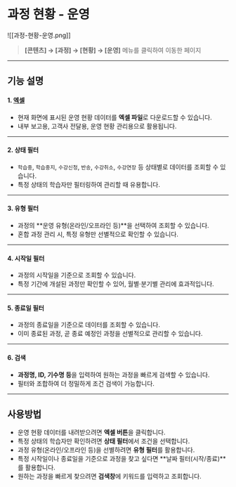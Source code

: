 # 과정 현황 - 운영

![[과정-현황-운영.png]]

> **[콘텐츠] → [과정] → [현황] → [운영]** 메뉴를 클릭하여 이동한 페이지  

---

## 기능 설명

#### 1. [엑셀](과정-현황-운영-엑셀.md)
- 현재 화면에 표시된 운영 현황 데이터를 **엑셀 파일**로 다운로드할 수 있습니다.  
- 내부 보고용, 고객사 전달용, 운영 현황 관리용으로 활용됩니다.  

---

#### 2. 상태 필터
- `학습중`, `학습중지`, `수강신청`, `반송`, `수강취소`, `수강연장` 등 상태별로 데이터를 조회할 수 있습니다.  
- 특정 상태의 학습자만 필터링하여 관리할 때 유용합니다.  

---

#### 3. 유형 필터
- 과정의 **운영 유형(온라인/오프라인 등)**을 선택하여 조회할 수 있습니다.  
- 혼합 과정 관리 시, 특정 유형만 선별적으로 확인할 수 있습니다.  

---

#### 4. 시작일 필터
- 과정의 시작일을 기준으로 조회할 수 있습니다.  
- 특정 기간에 개설된 과정만 확인할 수 있어, 월별·분기별 관리에 효과적입니다.  

---

#### 5. 종료일 필터
- 과정의 종료일을 기준으로 데이터를 조회할 수 있습니다.  
- 이미 종료된 과정, 곧 종료 예정인 과정을 선별적으로 관리할 수 있습니다.  

---

#### 6. 검색
- **과정명, ID, 기수명 등**을 입력하여 원하는 과정을 빠르게 검색할 수 있습니다.  
- 필터와 조합하여 더 정밀하게 조건 검색이 가능합니다.  

---

## 사용방법
- 운영 현황 데이터를 내려받으려면 **엑셀 버튼**을 클릭합니다.  
- 특정 상태의 학습자만 확인하려면 **상태 필터**에서 조건을 선택합니다.  
- 과정 유형(온라인/오프라인 등)을 선별하려면 **유형 필터**를 활용합니다.  
- 특정 시작일이나 종료일을 기준으로 과정을 찾고 싶다면 **날짜 필터(시작/종료)**를 활용합니다.  
- 원하는 과정을 빠르게 찾으려면 **검색창**에 키워드를 입력하고 조회합니다.  
